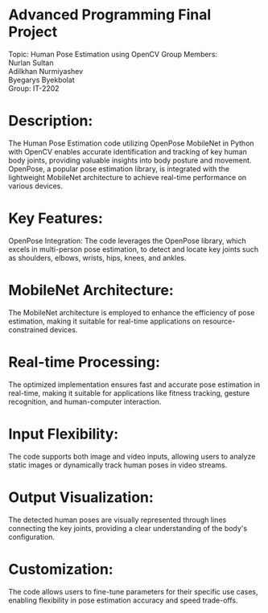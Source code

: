 # Advanced Programming Final Project 
Topic: Human Pose Estimation using OpenCV
Group Members:<br />
Nurlan Sultan<br />
Adilkhan Nurmiyashev<br />
Byegarys Byekbolat<br />
Group: IT-2202

# Description:

The Human Pose Estimation code utilizing OpenPose MobileNet in Python with OpenCV enables accurate identification and tracking of key human body joints, providing valuable insights into body posture and movement. OpenPose, a popular pose estimation library, is integrated with the lightweight MobileNet architecture to achieve real-time performance on various devices.

# Key Features:

OpenPose Integration: The code leverages the OpenPose library, which excels in multi-person pose estimation, to detect and locate key joints such as shoulders, elbows, wrists, hips, knees, and ankles.

# MobileNet Architecture: 

The MobileNet architecture is employed to enhance the efficiency of pose estimation, making it suitable for real-time applications on resource-constrained devices.

# Real-time Processing: 

The optimized implementation ensures fast and accurate pose estimation in real-time, making it suitable for applications like fitness tracking, gesture recognition, and human-computer interaction.

# Input Flexibility: 

The code supports both image and video inputs, allowing users to analyze static images or dynamically track human poses in video streams.

# Output Visualization: 

The detected human poses are visually represented through lines connecting the key joints, providing a clear understanding of the body's configuration.

# Customization: 

The code allows users to fine-tune parameters for their specific use cases, enabling flexibility in pose estimation accuracy and speed trade-offs.

